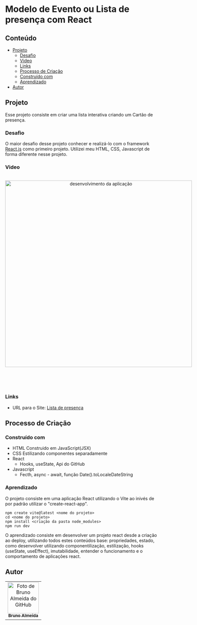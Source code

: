 # Modelo de Evento ou Lista de presença com React

## Conteúdo

- [Projeto](#projeto)
  - [Desafio](#desafio)
  - [Video](#video)
  - [Links](#links)
  - [Processo de Criação](#processo-de-criação)
  - [Construído com](#construído-com)
  - [Aprendizado](#aprendizado)
- [Autor](#autor)

## Projeto

Esse projeto consiste em criar uma lista interativa criando um Cartão de presença.

### Desafio

O maior desafio desse projeto conhecer e realizá-lo com o framework [React.js](https://reactjs.org/) como primeiro projeto. Utilizei meu HTML, CSS, Javascript de forma diferente nesse projeto.

### Video

<div style="display: inline-block"  align="center"><br>
   <!-- <img height="150em" src="./src/assets/rosto.png" align="center" alt="Capa do projeto" > <br><br><br> -->
   <img height="600em" src="./src/assets/lista-de-presença.gif" align="center" alt="desenvolvimento da aplicação" >
  
  <br><br>
</div>

### Links

- URL para o Site: [Lista de presença](https://projeto-react-lista-de-presen-a.vercel.app/)

## Processo de Criação

### Construído com

- HTML Construido em JavaScript(JSX)
- CSS Estilizando componentes separadamente
- React
  - Hooks, useState, Api do GitHub
- Javascript
  - Fecth, async - await, função Date().toLocaleDateString

### Aprendizado

O projeto consiste em uma aplicação React utilizando o Vite ao inivés de por padrão utilizar o "create-react-app".

```
npm create vite@latest <nome do projeto>
cd <nome do projeto>
npm install <criação da pasta node_modules>
npm run dev
```

O aprendizado consiste em desenvolver um projeto react desde a criação ao deploy, utilizando todos estes conteúdos base: propriedades, estado, como desenvolver utilizando componentilização, estilização, hooks (useState, useEffect), imutabilidade, entender o funcionamento e o comportamento de aplicações react.

## Autor

<table>
  <tr>
    <td align="center">
      <a href="https://www.linkedin.com/in/rafael99ldm/">
        <img src="https://github.com/BrunoGaruda.png" width="100px;" alt="Foto de Bruno Almeida do GitHub"/><br>
        <sub>
          <b>Bruno Almeida</b>
        </sub>
      </a>
    </td>
  </tr>
</table>
